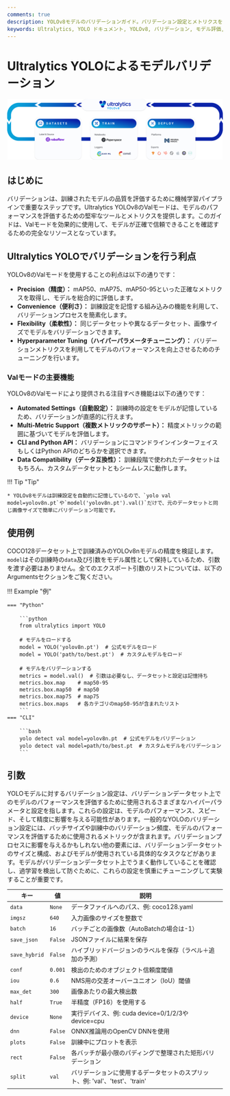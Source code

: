 ```yaml
---
comments: true
description: YOLOv8モデルのバリデーションガイド。バリデーション設定とメトリクスを使用してYOLOモデルのパフォーマンスを評価する方法をPythonとCLIの例で学びましょう。
keywords: Ultralytics, YOLO ドキュメント, YOLOv8, バリデーション, モデル評価, ハイパーパラメータ, 正確性, メトリクス, Python, CLI
---
```


# Ultralytics YOLOによるモデルバリデーション

<img width="1024" src="https://github.com/ultralytics/assets/raw/main/yolov8/banner-integrations.png" alt="Ultralytics YOLOのエコシステムと統合機能">

## はじめに

バリデーションは、訓練されたモデルの品質を評価するために機械学習パイプラインで重要なステップです。Ultralytics YOLOv8のValモードは、モデルのパフォーマンスを評価するための堅牢なツールとメトリクスを提供します。このガイドは、Valモードを効果的に使用して、モデルが正確で信頼できることを確認するための完全なリソースとなっています。

## Ultralytics YOLOでバリデーションを行う利点

YOLOv8のValモードを使用することの利点は以下の通りです：

- **Precision（精度）：** mAP50、mAP75、mAP50-95といった正確なメトリクスを取得し、モデルを総合的に評価します。
- **Convenience（便利さ）：** 訓練設定を記憶する組み込みの機能を利用して、バリデーションプロセスを簡素化します。
- **Flexibility（柔軟性）：** 同じデータセットや異なるデータセット、画像サイズでモデルをバリデーションできます。
- **Hyperparameter Tuning（ハイパーパラメータチューニング）：** バリデーションメトリクスを利用してモデルのパフォーマンスを向上させるためのチューニングを行います。

### Valモードの主要機能

YOLOv8のValモードにより提供される注目すべき機能は以下の通りです：

- **Automated Settings（自動設定）：** 訓練時の設定をモデルが記憶しているため、バリデーションが直感的に行えます。
- **Multi-Metric Support（複数メトリックのサポート）：** 精度メトリックの範囲に基づいてモデルを評価します。
- **CLI and Python API：** バリデーションにコマンドラインインターフェイスもしくはPython APIのどちらかを選択できます。
- **Data Compatibility（データ互換性）：** 訓練段階で使われたデータセットはもちろん、カスタムデータセットともシームレスに動作します。

!!! Tip "Tip"

    * YOLOv8モデルは訓練設定を自動的に記憶しているので、`yolo val model=yolov8n.pt`や`model('yolov8n.pt').val()`だけで、元のデータセットと同じ画像サイズで簡単にバリデーション可能です。

## 使用例

COCO128データセット上で訓練済みのYOLOv8nモデルの精度を検証します。`model`はその訓練時の`data`及び引数をモデル属性として保持しているため、引数を渡す必要はありません。全てのエクスポート引数のリストについては、以下のArgumentsセクションをご覧ください。

!!! Example "例"

    === "Python"

        ```python
        from ultralytics import YOLO

        # モデルをロードする
        model = YOLO('yolov8n.pt')  # 公式モデルをロード
        model = YOLO('path/to/best.pt')  # カスタムモデルをロード

        # モデルをバリデーションする
        metrics = model.val()  # 引数は必要なし、データセットと設定は記憶持ち
        metrics.box.map    # map50-95
        metrics.box.map50  # map50
        metrics.box.map75  # map75
        metrics.box.maps   # 各カテゴリのmap50-95が含まれたリスト
        ```
    === "CLI"

        ```bash
        yolo detect val model=yolov8n.pt  # 公式モデルをバリデーション
        yolo detect val model=path/to/best.pt  # カスタムモデルをバリデーション
        ```

## 引数

YOLOモデルに対するバリデーション設定は、バリデーションデータセット上でのモデルのパフォーマンスを評価するために使用されるさまざまなハイパーパラメータと設定を指します。これらの設定は、モデルのパフォーマンス、スピード、そして精度に影響を与える可能性があります。一般的なYOLOのバリデーション設定には、バッチサイズや訓練中のバリデーション頻度、モデルのパフォーマンスを評価するために使用されるメトリックが含まれます。バリデーションプロセスに影響を与えるかもしれない他の要素には、バリデーションデータセットのサイズと構成、およびモデルが使用されている具体的なタスクなどがあります。モデルがバリデーションデータセット上でうまく動作していることを確認し、過学習を検出して防ぐために、これらの設定を慎重にチューニングして実験することが重要です。

| キー            | 値       | 説明                                               |
|---------------|---------|--------------------------------------------------|
| `data`        | `None`  | データファイルへのパス、例: coco128.yaml                      |
| `imgsz`       | `640`   | 入力画像のサイズを整数で                                     |
| `batch`       | `16`    | バッチごとの画像数（AutoBatchの場合は-1）                       |
| `save_json`   | `False` | JSONファイルに結果を保存                                   |
| `save_hybrid` | `False` | ハイブリッドバージョンのラベルを保存（ラベル＋追加の予測）                    |
| `conf`        | `0.001` | 検出のためのオブジェクト信頼度閾値                                |
| `iou`         | `0.6`   | NMS用の交差オーバーユニオン（IoU）閾値                           |
| `max_det`     | `300`   | 画像あたりの最大検出数                                      |
| `half`        | `True`  | 半精度（FP16）を使用する                                   |
| `device`      | `None`  | 実行デバイス、例: cuda device=0/1/2/3やdevice=cpu         |
| `dnn`         | `False` | ONNX推論用のOpenCV DNNを使用                            |
| `plots`       | `False` | 訓練中にプロットを表示                                      |
| `rect`        | `False` | 各バッチが最小限のパディングで整理された矩形バリデーション                    |
| `split`       | `val`   | バリデーションに使用するデータセットのスプリット、例: 'val'、'test'、'train' |
|               |         |                                                  |
